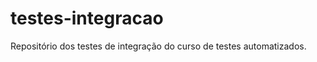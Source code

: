 testes-integracao
=================

Repositório dos testes de integração do curso de testes automatizados.
